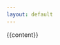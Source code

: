```yaml
---
layout: default
---
```


<style>
a {color: #1BA2FF}
</style>

{{content}}

<script>
    document.getElementsByClassName('site-title')[0].innerHTML = "<img src='/assets/sqlflow-logo.svg' style='height: 30px' />"
</script>
